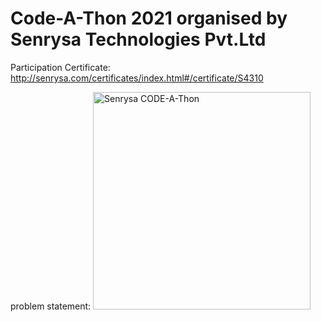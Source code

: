 # Code-A-Thon 2021 organised by Senrysa Technologies Pvt.Ltd

Participation Certificate:
http://senrysa.com/certificates/index.html#/certificate/S4310

problem statement:
<img width="348" alt="Senrysa CODE-A-Thon" src="https://user-images.githubusercontent.com/69786552/147958474-e3153dbc-2bca-4472-a87d-d189662d4f96.png">



